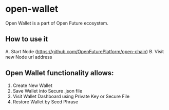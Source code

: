 # open-wallet

Open Wallet is a part of Open Future ecosystem.

## How to use it

A. Start Node (https://github.com/OpenFuturePlatform/open-chain)
B. Visit new Node url address

## Open Wallet functionality allows:

1. Create New Wallet
2. Save Wallet into Secure .json file
3. Visit Wallet Dashboard using Private Key or Secure File
4. Restore Wallet by Seed Phrase
